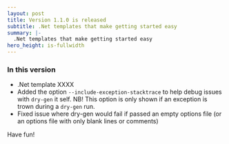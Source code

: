 ```yaml
---
layout: post
title: Version 1.1.0 is released
subtitle: .Net templates that make getting started easy
summary: |-
  .Net templates that make getting started easy
hero_height: is-fullwidth
---
```


### In this version

- .Net template XXXX
- Added the option `--include-exception-stacktrace` to help debug issues with `dry-gen` it self. NB! This option is only shown if an exception is trown during a `dry-gen` run.
- Fixed issue where dry-gen would fail if passed an empty options file (or an options file with only blank lines or comments)

Have fun!
